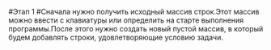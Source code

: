 #Этап 1
#Сначала нужно получить исходный массив строк.Этот массив можно ввести с клавиатуры или определить на старте выполнения программы.После этого нужно создать новый пустой массив, в который будем добавлять строки, удовлетворяющие условию задачи.
